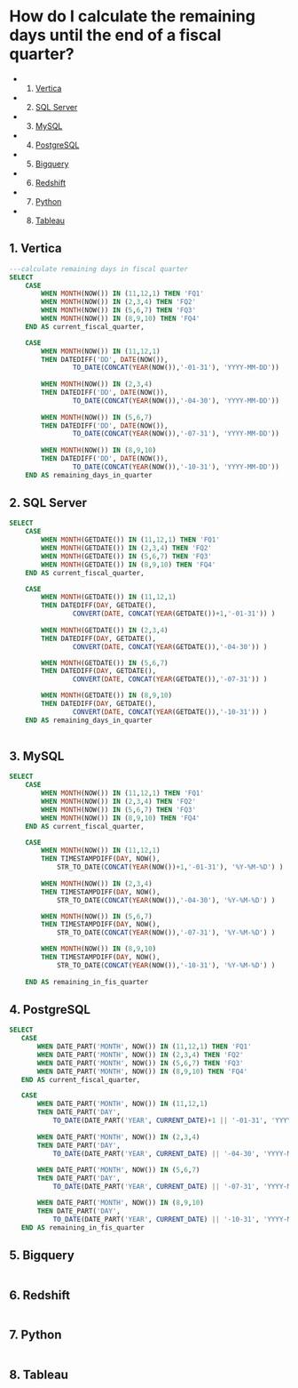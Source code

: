 
# How do I calculate the remaining days until the end of a fiscal quarter?

<!-- vscode-markdown-toc -->
* 1. [Vertica](#Vertica)
* 2. [SQL Server](#SQLServer)
* 3. [MySQL](#MySQL)
* 4. [PostgreSQL](#PostgreSQL)
* 5. [Bigquery](#Bigquery)
* 6. [Redshift](#Redshift)
* 7. [Python](#Python)
* 8. [Tableau](#Tableau)

<!-- vscode-markdown-toc-config
	numbering=true
	autoSave=true
	/vscode-markdown-toc-config -->
<!-- /vscode-markdown-toc -->

<!-- markdownlint-disable MD033 -->

## 1. <a name='Vertica'></a>Vertica

```sql
---calculate remaining days in fiscal quarter
SELECT
    CASE 
        WHEN MONTH(NOW()) IN (11,12,1) THEN 'FQ1'
        WHEN MONTH(NOW()) IN (2,3,4) THEN 'FQ2'
        WHEN MONTH(NOW()) IN (5,6,7) THEN 'FQ3'
        WHEN MONTH(NOW()) IN (8,9,10) THEN 'FQ4'
    END AS current_fiscal_quarter,

    CASE 
        WHEN MONTH(NOW()) IN (11,12,1) 
        THEN DATEDIFF('DD', DATE(NOW()), 
                TO_DATE(CONCAT(YEAR(NOW()),'-01-31'), 'YYYY-MM-DD')) 
        
        WHEN MONTH(NOW()) IN (2,3,4) 
        THEN DATEDIFF('DD', DATE(NOW()), 
                TO_DATE(CONCAT(YEAR(NOW()),'-04-30'), 'YYYY-MM-DD')) 
        
        WHEN MONTH(NOW()) IN (5,6,7) 
        THEN DATEDIFF('DD', DATE(NOW()), 
                TO_DATE(CONCAT(YEAR(NOW()),'-07-31'), 'YYYY-MM-DD')) 
        
        WHEN MONTH(NOW()) IN (8,9,10) 
        THEN DATEDIFF('DD', DATE(NOW()), 
                TO_DATE(CONCAT(YEAR(NOW()),'-10-31'), 'YYYY-MM-DD')) 
    END AS remaining_days_in_quarter
```

## 2. <a name='SQLServer'></a>SQL Server

```sql
SELECT
    CASE 
        WHEN MONTH(GETDATE()) IN (11,12,1) THEN 'FQ1'
        WHEN MONTH(GETDATE()) IN (2,3,4) THEN 'FQ2'
        WHEN MONTH(GETDATE()) IN (5,6,7) THEN 'FQ3'
        WHEN MONTH(GETDATE()) IN (8,9,10) THEN 'FQ4'
    END AS current_fiscal_quarter,

    CASE 
        WHEN MONTH(GETDATE()) IN (11,12,1)
        THEN DATEDIFF(DAY, GETDATE(), 
                CONVERT(DATE, CONCAT(YEAR(GETDATE())+1,'-01-31')) ) 
        
        WHEN MONTH(GETDATE()) IN (2,3,4)
        THEN DATEDIFF(DAY, GETDATE(), 
                CONVERT(DATE, CONCAT(YEAR(GETDATE()),'-04-30')) ) 

        WHEN MONTH(GETDATE()) IN (5,6,7)
        THEN DATEDIFF(DAY, GETDATE(), 
                CONVERT(DATE, CONCAT(YEAR(GETDATE()),'-07-31')) ) 

        WHEN MONTH(GETDATE()) IN (8,9,10) 
        THEN DATEDIFF(DAY, GETDATE(), 
                CONVERT(DATE, CONCAT(YEAR(GETDATE()),'-10-31')) )
    END AS remaining_days_in_quarter
  
```

## 3. <a name='MySQL'></a>MySQL

```sql
SELECT  
    CASE 
        WHEN MONTH(NOW()) IN (11,12,1) THEN 'FQ1'
        WHEN MONTH(NOW()) IN (2,3,4) THEN 'FQ2'
        WHEN MONTH(NOW()) IN (5,6,7) THEN 'FQ3'
        WHEN MONTH(NOW()) IN (8,9,10) THEN 'FQ4'
    END AS current_fiscal_quarter,

    CASE 
        WHEN MONTH(NOW()) IN (11,12,1)
        THEN TIMESTAMPDIFF(DAY, NOW(),
            STR_TO_DATE(CONCAT(YEAR(NOW())+1,'-01-31'), '%Y-%M-%D') ) 
        
        WHEN MONTH(NOW()) IN (2,3,4)
        THEN TIMESTAMPDIFF(DAY, NOW(), 
            STR_TO_DATE(CONCAT(YEAR(NOW()),'-04-30'), '%Y-%M-%D') ) 

        WHEN MONTH(NOW()) IN (5,6,7)
        THEN TIMESTAMPDIFF(DAY, NOW(), 
            STR_TO_DATE(CONCAT(YEAR(NOW()),'-07-31'), '%Y-%M-%D') ) 

        WHEN MONTH(NOW()) IN (8,9,10) 
        THEN TIMESTAMPDIFF(DAY, NOW(), 
            STR_TO_DATE(CONCAT(YEAR(NOW()),'-10-31'), '%Y-%M-%D') )
    
    END AS remaining_in_fis_quarter
 ```

## 4. <a name='PostgreSQL'></a>PostgreSQL

 ```sql
 SELECT
    CASE 
        WHEN DATE_PART('MONTH', NOW()) IN (11,12,1) THEN 'FQ1'
        WHEN DATE_PART('MONTH', NOW()) IN (2,3,4) THEN 'FQ2'
        WHEN DATE_PART('MONTH', NOW()) IN (5,6,7) THEN 'FQ3'
        WHEN DATE_PART('MONTH', NOW()) IN (8,9,10) THEN 'FQ4'
    END AS current_fiscal_quarter,

    CASE 
        WHEN DATE_PART('MONTH', NOW()) IN (11,12,1)
        THEN DATE_PART('DAY', 
            TO_DATE(DATE_PART('YEAR', CURRENT_DATE)+1 || '-01-31', 'YYYY-MM-DD') - NOW() ) + 1
        
        WHEN DATE_PART('MONTH', NOW()) IN (2,3,4)
        THEN DATE_PART('DAY', 
            TO_DATE(DATE_PART('YEAR', CURRENT_DATE) || '-04-30', 'YYYY-MM-DD') - NOW() ) + 1 
        
        WHEN DATE_PART('MONTH', NOW()) IN (5,6,7) 
        THEN DATE_PART('DAY', 
            TO_DATE(DATE_PART('YEAR', CURRENT_DATE) || '-07-31', 'YYYY-MM-DD') - NOW() ) + 1

        WHEN DATE_PART('MONTH', NOW()) IN (8,9,10) 
        THEN DATE_PART('DAY', 
            TO_DATE(DATE_PART('YEAR', CURRENT_DATE) || '-10-31', 'YYYY-MM-DD') - NOW() ) + 1
    END AS remaining_in_fis_quarter
```

## 5. <a name='Bigquery'></a>Bigquery

```sql
```

## 6. <a name='Redshift'></a>Redshift

```sql
```

## 7. <a name='Python'></a>Python

```python
```

## 8. <a name='Tableau'></a>Tableau

```text
```
